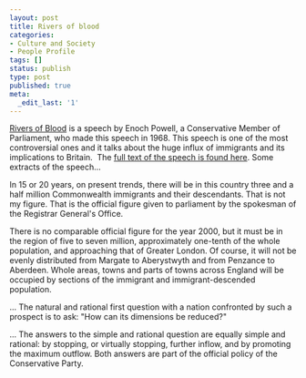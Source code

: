 ```yaml
---
layout: post
title: Rivers of blood
categories:
- Culture and Society
- People Profile
tags: []
status: publish
type: post
published: true
meta:
  _edit_last: '1'
---
```

[Rivers of Blood](http://en.wikipedia.org/wiki/Rivers_of_Blood_speech) is a speech by Enoch Powell, a Conservative Member of Parliament, who made this speech in 1968. This speech is one of the most controversial ones and it talks about the huge influx of immigrants and its implications to Britain.  The [full text of the speech is found here](http://www.telegraph.co.uk/opinion/main.jhtml?xml=/opinion/2007/11/06/do0607.xml&page=1). Some extracts of the speech...

In 15 or 20 years, on present trends, there will be in this country three and a half million Commonwealth immigrants and their descendants. That is not my figure. That is the official figure given to parliament by the spokesman of the Registrar General's Office.

There is no comparable official figure for the year 2000, but it must be in the region of five to seven million, approximately one-tenth of the whole population, and approaching that of Greater London. Of course, it will not be evenly distributed from Margate to Aberystwyth and from Penzance to Aberdeen. Whole areas, towns and parts of towns across England will be occupied by sections of the immigrant and immigrant-descended population.

... The natural and rational first question with a nation confronted by such a prospect is to ask: "How can its dimensions be reduced?" 

... The answers to the simple and rational question are equally simple and rational: by stopping, or virtually stopping, further inflow, and by promoting the maximum outflow. Both answers are part of the official policy of the Conservative Party.
